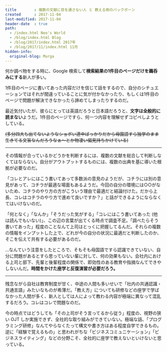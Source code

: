```yaml
---
title        : 複数の文献に目を通さない人 と 教える側のバックボーン
created      : 2017-11-04
last-modified: 2017-11-04
header-date  : true
path:
  - /index.html Neo's World
  - /blog/index.html Blog
  - /blog/2017/index.html 2017年
  - /blog/2017/11/index.html 11月
hidden-info:
  original-blog: Murga
---
```


何か調べ物をする時に、Google 検索して**検索結果の1件目のページだけを鵜呑みにする**新人が多い。

1件目のページに書いてあった内容だけを信じて話をするので、自分のシチュエーションではそれが間違っていることに気が付かなかったり、もしくは1件目のページで問題が解決できなかったら諦めてしまったりするのだ。

最近気付いたが、彼らにとっては英語だろうと日本語だろうと、**文字は全般的に読まない**ようだ。1件目のページですら、何一つ内容を理解せずコピペしようとしている。

~~(多分四大も出てないようなショボい連中ばっかりだから母国語すら独学のまま生きてる文盲なんだろうなぁ～とか物凄い偏見持ちかけている)~~

-----

その情報が合っているかどうかを判断するには、複数の文献を総合して判断しなくてはならない。自分がアウトプットするものには、複数の出典を基に導いた根拠が必要なのだ。

「コレとアレにはこう書いてあって多数派の意見のようだが、コチラには別の意見があって、コチラが最適な場面もあるようだ。今回の自分の環境には○○がないため、コチラのやり方の方がこういう理由で最適だと結論付けた。だから上長、コレはコチラのやり方で進めて良いですか？」と話ができるようにならなくてはいけないのだ。

「何となく」「なんか」「そうだった気がする」「コレにはこう書いてあった (他は読んでもいない)」、この辺の言葉が出てくる時点で調査不足。「調べたらそう書いてあった」程度のことなんて上司はとっくに把握してるんだ。それらの複数の情報をインプットした上で、どれが今の自分の状況に最適だと判断したのか、そこを伝えて共有する必要があるのだ。

…なんていう注意をしたところで、そもそも母国語ですら認識できていない、自分に問題があるとすら思っていない輩に対して、何の効果もない。会社内における上司と部下、先輩と後輩程度の関係で、即効性のある教育や指摘なんてできやしないんだ。**時間をかけた座学と反復演習が必要だろう。**

-----

残念ながら自社は教育制度が甘く、中途の人間も多いせいで「社内の共通認識・共通言語」みたいなものが希薄だ。「教え方」についても研修などの座学で学ばなかった人間が多く、新人としては人によって教わる内容が極端に異なって混乱するだろう。コレはコレで問題なのだ。

今の時点ではどうしても「その上司がそう言ってるから従う」程度の、視野の狭い OJT しか実施できず、全社的な取り組みができていない。極端な話、「プログラミング研修」なんてやらなくたって構文や書き方はある程度自学できるもの。逆に「経験で覚えるもの」と思われがちな「ビジネスコミュニケーション」「ビジネスライティング」などの分野こそ、全社的に座学で教えないといけないと思っている。
